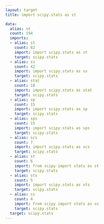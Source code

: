 ```yaml
---
layout: target
title: import scipy.stats as st

data:
  alias: st
  count: 194
  imports:
  - alias: st
    count: 82
    import: import scipy.stats as st
    target: scipy.stats
  - alias: ss
    count: 42
    import: import scipy.stats as ss
    target: scipy.stats
  - alias: stat
    count: 18
    import: import scipy.stats as stat
    target: scipy.stats
  - alias: sp
    count: 15
    import: import scipy.stats as sp
    target: scipy.stats
  - alias: sps
    count: 15
    import: import scipy.stats as sps
    target: scipy.stats
  - alias: scs
    count: 7
    import: import scipy.stats as scs
    target: scipy.stats
  - alias: st
    count: 6
    import: from scipy import stats as st
    target: scipy.stats
  - alias: sts
    count: 5
    import: import scipy.stats as sts
    target: scipy.stats
  - alias: ss
    count: 4
    import: from scipy import stats as ss
    target: scipy.stats
  target: scipy.stats
---
```

